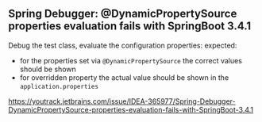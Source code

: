 ## Spring Debugger: @DynamicPropertySource properties evaluation fails with SpringBoot 3.4.1

Debug the test class, evaluate the configuration properties:
expected: 
- for the properties set via `@DynamicPropertySource` the correct values should be shown
- for overridden property the actual value should be shown in the `application.properties`

https://youtrack.jetbrains.com/issue/IDEA-365977/Spring-Debugger-DynamicPropertySource-properties-evaluation-fails-with-SpringBoot-3.4.1